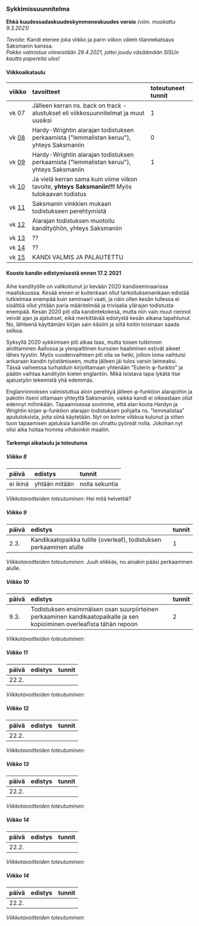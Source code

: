 ### Sykkimissuunnitelma

**Ehkä kuudessadaskuudeskymmeneskuudes versio** *(viim. muokattu 9.3.2021)*

*Tavoite*: Kandi etenee joka viikko ja parin viikon välein tilannekatsaus Saksmanin kanssa.  
*Pakko valmistua viimeistään 29.4.2021, jottei joudu väsäämään SISUn kautta papereita ulos!*

#### Viikkoaikataulu

| viikko | tavoitteet | toteutuneet tunnit |
| :------| :----------| :------|
| vk 07 | Jälleen kerran ns. back on track -alustukset eli viikkosuunnitelmat ja muut uusiksi | 1 |
| vk [08](#Viikko-8) | Hardy-Wrightin alarajan todistuksen perkaamista ("lemmalistan keruu"), yhteys Saksmaniin | 0 |
| vk [09](#Viikko-9) | Hardy-Wrightin alarajan todistuksen perkaamista ("lemmalistan keruu"), yhteys Saksmaniin | 1 |
| vk [10](#Viikko-10) | Ja vielä kerran sama kuin viime viikon tavoite, **yhteys Saksmaniin!!!** Myös tulokaavan todistus | |
| vk [11](#Viikko-11) | Saksmanin vinkkien mukaan todistukseen perehtymistä | |
| vk [12](#Viikko-12) | Alarajan todistuksen muotoilu kandityöhön, yhteys Saksmaniin | |
| vk [13](#Viikko-13) | ?? | |
| vk [14](#Viikko-14) | ?? | |
| vk [15](#Viikko-15) | KANDI VALMIS JA PALAUTETTU | |

#### Kooste kandin edistymisestä ennen 17.2.2021

Aihe kandityölle on valikoitunut jo kevään 2020 kandiseminaarissa maaliskuussa. Kesää ennen ei kuitenkaan ollut tarkoituksenanikaan edistää tutkielmaa enempää kuin seminaari vaati, ja näin ollen kesän tullessa ei sisältöä ollut yhtään paria määritelmää ja triviaalia ylärajan todistusta enempää. Kesän 2020 piti olla kandintekokesä, mutta niin vain muut riennot veivät ajan ja ajatukset, eikä merkittävää edistystä kesän aikana tapahtunut. No, lähteenä käyttämäni kirjan sain käsiini ja siitä koitin toisinaan saada selkoa.

Syksyllä 2020 sykkimisen piti alkaa taas, mutta toisen tutkinnon aloittaminen Aallossa ja ylenpalttinen kurssien haaliminen estivät aikeet lähes tyystin. Myös vuodenvaihteen piti olla se hetki, jolloin loma vaihtuisi ankaraan kandin työstämiseen, mutta jälleen jäi tulos varsin laimeaksi. Tässä vaiheessa turhaiduin kirjoittamaan yhtenään "Eulerin φ-funktio" ja päätin vaihtaa kandityön kielen englantiin. Mikä loistava tapa lykätä itse ajatustyön tekemistä yhä edemmäs.

Englanninnoksen valmistuttua aloin perehtyä jälleen φ-funktion alarajoihin ja pakotin itseni ottamaan yhteyttä Saksmaniin, vaikka kandi ei oikeastaan ollut edennyt mihinkään. Tapaamisessa sovimme, että alan koota Hardyn ja Wrightin kirjan φ-funktion alarajan todistuksen pohjalta ns. "lemmalistaa" aputuloksista, joita siinä käytetään. Nyt on kolme viikkoa kulunut ja sitten tuon tapaamisen ajatuksia kandille on uhrattu pyöreät nolla. Jokohan nyt olisi aika hoitaa homma *vihdoinkin* maaliin. 

#### Tarkempi aikataulu ja toteutuma

##### Viikko 8

| päivä | edistys | tunnit |
| :-----| :-------| :------|
| ei ikinä | yhtään mitään | nolla sekuntia |

*Viikkotavoitteiden toteutuminen:* Hei mitä helvettiä?

##### Viikko 9

| päivä | edistys | tunnit |
| :-----| :-------| :------|
| 2.3.  | Kandikaatopaikka tulille (overleaf), todistuksen perkaaminen alulle | 1 |

*Viikkotavoitteiden toteutuminen:* Juuh elikkäs, no ainakin pääsi perkaaminen alulle.

##### Viikko 10

| päivä | edistys | tunnit |
| :-----| :-------| :------|
| 9.3.  | Todistuksen ensimmäisen osan suurpiirteinen perkaaminen kandikaatopaikalle ja sen kopioiminen overleafista tähän repoon | 2 |

*Viikkotavoitteiden toteutuminen:*

##### Viikko 11

| päivä | edistys | tunnit |
| :-----| :-------| :------|
| 22.2. |  |  |

*Viikkotavoitteiden toteutuminen:*

##### Viikko 12

| päivä | edistys | tunnit |
| :-----| :-------| :------|
| 22.2. |  |  |

*Viikkotavoitteiden toteutuminen:*


##### Viikko 13

| päivä | edistys | tunnit |
| :-----| :-------| :------|
| 22.2. |  |  |

*Viikkotavoitteiden toteutuminen:*

##### Viikko 14

| päivä | edistys | tunnit |
| :-----| :-------| :------|
| 22.2. |  |  |

*Viikkotavoitteiden toteutuminen:*

##### Viikko 14

| päivä | edistys | tunnit |
| :-----| :-------| :------|
| 22.2. |  |  |

*Viikkotavoitteiden toteutuminen:*
